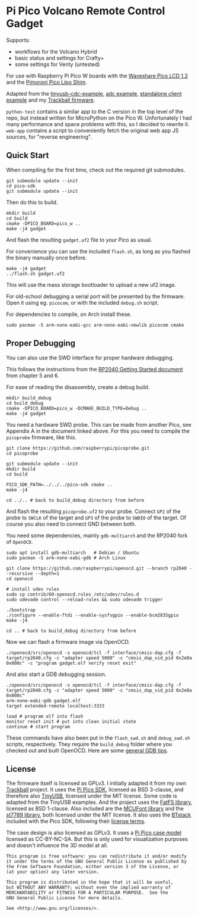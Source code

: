# Pi Pico Volcano Remote Control Gadget

Supports:

 * workflows for the Volcano Hybrid
 * basic status and settings for Crafty+
 * some settings for Venty (untested)

For use with Raspberry Pi Pico W boards with the [Waveshare Pico LCD 1.3](https://www.waveshare.com/wiki/Pico-LCD-1.3) and the [Pimoroni Pico Lipo Shim](https://shop.pimoroni.com/products/pico-lipo-shim).

Adapted from the [tinyusb-cdc-example](https://github.com/hathach/tinyusb/blob/master/examples/device/cdc_msc/src/main.c), [adc example](https://github.com/raspberrypi/pico-examples/tree/master/adc/read_vsys), [standalone client example](https://github.com/raspberrypi/pico-examples/blob/master/pico_w/bt/standalone/client.c) and my [Trackball firmware](https://git.xythobuz.de/thomas/Trackball).

`python-test` contains a similar app to the C version in the top level of the repo, but instead written for MicroPython on the Pico W.
Unfortunately I had many performance and space problems with this, so I decided to rewrite it.
`web-app` contains a script to conveniently fetch the original web app JS sources, for "reverse engineering".

## Quick Start

When compiling for the first time, check out the required git submodules.

    git submodule update --init
    cd pico-sdk
    git submodule update --init

Then do this to build.

    mkdir build
    cd build
    cmake -DPICO_BOARD=pico_w ..
    make -j4 gadget

And flash the resulting `gadget.uf2` file to your Pico as usual.

For convenience you can use the included `flash.sh`, as long as you flashed the binary manually once before.

    make -j4 gadget
    ../flash.sh gadget.uf2

This will use the mass storage bootloader to upload a new uf2 image.

For old-school debugging a serial port will be presented by the firmware.
Open it using eg. `picocom`, or with the included `debug.sh` script.

For dependencies to compile, on Arch install these.

    sudo pacman -S arm-none-eabi-gcc arm-none-eabi-newlib picocom cmake

## Proper Debugging

You can also use the SWD interface for proper hardware debugging.

This follows the instructions from the [RP2040 Getting Started document](https://datasheets.raspberrypi.com/pico/getting-started-with-pico.pdf) from chapter 5 and 6.

For ease of reading the disassembly, create a debug build.

    mkdir build_debug
    cd build_debug
    cmake -DPICO_BOARD=pico_w -DCMAKE_BUILD_TYPE=Debug ..
    make -j4 gadget

You need a hardware SWD probe.
This can be made from another Pico, see Appendix A in the document linked above.
For this you need to compile the `picoprobe` firmware, like this.

    git clone https://github.com/raspberrypi/picoprobe.git
    cd picoprobe

    git submodule update --init
    mkdir build
    cd build

    PICO_SDK_PATH=../../../pico-sdk cmake ..
    make -j4

    cd ../.. # back to build_debug directory from before

And flash the resulting `picoprobe.uf2` to your probe.
Connect `GP2` of the probe to `SWCLK` of the target and `GP3` of the probe to `SWDIO` of the target.
Of course you also need to connect GND between both.

You need some dependencies, mainly `gdb-multiarch` and the RP2040 fork of `OpenOCD`.

    sudo apt install gdb-multiarch   # Debian / Ubuntu
    sudo pacman -S arm-none-eabi-gdb # Arch Linux

    git clone https://github.com/raspberrypi/openocd.git --branch rp2040 --recursive --depth=1
    cd openocd

    # install udev rules
    sudo cp contrib/60-openocd.rules /etc/udev/rules.d
    sudo udevadm control --reload-rules && sudo udevadm trigger

    ./bootstrap
    ./configure --enable-ftdi --enable-sysfsgpio --enable-bcm2835gpio
    make -j4

    cd .. # back to build_debug directory from before

Now we can flash a firmware image via OpenOCD.

    ./openocd/src/openocd -s openocd/tcl -f interface/cmsis-dap.cfg -f target/rp2040.cfg -c "adapter speed 5000" -c "cmsis_dap_vid_pid 0x2e8a 0x000c" -c "program gadget.elf verify reset exit"

And also start a GDB debugging session.

    ./openocd/src/openocd -s openocd/tcl -f interface/cmsis-dap.cfg -f target/rp2040.cfg -c "adapter speed 5000" -c "cmsis_dap_vid_pid 0x2e8a 0x000c"
    arm-none-eabi-gdb gadget.elf
    target extended-remote localhost:3333

    load # program elf into flash
    monitor reset init # put into clean initial state
    continue # start program

These commands have also been put in the `flash_swd.sh` and `debug_swd.sh` scripts, respectively.
They require the `build_debug` folder where you checked out and built OpenOCD.
Here are some [general GDB tips](https://beej.us/guide/bggdb/).

## License

The firmware itself is licensed as GPLv3.
I initially adapted it from my own [Trackball](https://git.xythobuz.de/thomas/Trackball) project.
It uses the [Pi Pico SDK](https://github.com/raspberrypi/pico-sdk), licensed as BSD 3-clause, and therefore also [TinyUSB](https://github.com/hathach/tinyusb), licensed under the MIT license.
Some code is adapted from the TinyUSB examples.
And the project uses the [FatFS library](https://github.com/abbrev/fatfs), licensed as BSD 1-clause.
Also included are the [MCUFont library](https://github.com/mcufont/mcufont) and the [st7789 library](https://github.com/hepingood/st7789), both licensed under the MIT license.
It also uses the [BTstack](https://github.com/bluekitchen/btstack/blob/master/LICENSE) included with the Pico SDK, following their [license terms](https://github.com/raspberrypi/pico-sdk/blob/master/src/rp2_common/pico_btstack/LICENSE.RP).

The case design is also licensed as GPLv3.
It uses a [Pi Pico case model](https://www.printables.com/model/210898-raspberry-pi-pico-case) licensed as CC-BY-NC-SA.
But this is only used for visualization purposes and doesn't influence the 3D model at all.

    This program is free software: you can redistribute it and/or modify
    it under the terms of the GNU General Public License as published by
    the Free Software Foundation, either version 3 of the License, or
    (at your option) any later version.

    This program is distributed in the hope that it will be useful,
    but WITHOUT ANY WARRANTY; without even the implied warranty of
    MERCHANTABILITY or FITNESS FOR A PARTICULAR PURPOSE.  See the
    GNU General Public License for more details.

    See <http://www.gnu.org/licenses/>.
